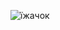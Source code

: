 ![їжачок](https://user-images.githubusercontent.com/13473214/172044480-04010dd9-71fc-4b56-8f67-bef74d9537a1.gif)
